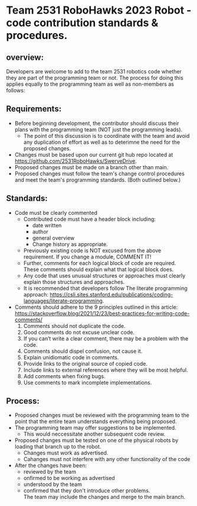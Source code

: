 # Team 2531 RoboHawks 2023 Robot - code contribution standards & procedures.

## overview:
Developers are welcome to add to the team 2531 robotics code whether they are part of the programming team or not. The process for doing this applies equally to the programming team as well as non-members as follows:

## Requirements:
- Before beginning development, the contributor should discuss their plans with the programming team (NOT just the programming leads).
  - The point of this discussion is to coordinate with the team and avoid any duplication of effort as well as to deterimne the need for the proposed changes.
- Changes must be based upon our current git hub repo located at https://github.com/2531RoboHawks/SwerveDrive.
- Proposed changes must be made on a branch other than main.
- Proposed changes must follow the team's change control procedures and meet the team's programming standards.  (Both outlined below.)

## Standards:
- Code must be clearly commented 
  - Contributed code must have a header block including:
    - date written
    - author
    - general overview
    - Change history as appropriate.
  - Previously existing code is NOT excused from the above requirement.  If you change a module, COMMENT IT!
  - Further, comments for each logical block of code are required.  These comments should explain what that logical block does. 
  - Any code that uses unusual structures or approaches must clearly explain those structures and approaches.
  - It is recommended that developers follow The literate programming approach: https://csli.sites.stanford.edu/publications/coding-languages/literate-programming.
- Comments should adhere to the 9 principles outlined in this article:
https://stackoverflow.blog/2021/12/23/best-practices-for-writing-code-comments/
  1. Comments should not duplicate the code.
  1. Good comments do not excuse unclear code.
  1. If you can’t write a clear comment, there may be a problem with the code.
  1. Comments should dispel confusion, not cause it.
  1. Explain unidiomatic code in comments.
  1. Provide links to the original source of copied code.
  1. Include links to external references where they will be most helpful.
  1. Add comments when fixing bugs.
  1. Use comments to mark incomplete implementations.

## Process:
- Proposed changes must be reviewed with the programming team to the point that the entire team understands everything being proposed.
- The programming team may offer suggestions to be implemented.
  - This would neccessitate another subsequent code review.
- Proposed changes must be tested on one of the physical robots by loading that branch up to the robot.
  - Changes must work as advertised.
  - Cahanges must not interfere with any other functionality of the code
- After the changes have been:
  - reviewed by the team
  - onfirmed to be working as advertised
  - understood by the team
  - confirmed that they don't introduce other problems.  
  The team may include the changes and merge to the main branch.